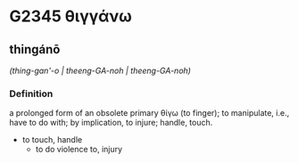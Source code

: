 # G2345 θιγγάνω

## thingánō

_(thing-gan'-o | theeng-GA-noh | theeng-GA-noh)_

### Definition

a prolonged form of an obsolete primary θίγω (to finger); to manipulate, i.e., have to do with; by implication, to injure; handle, touch.

- to touch, handle
  - to do violence to, injury

